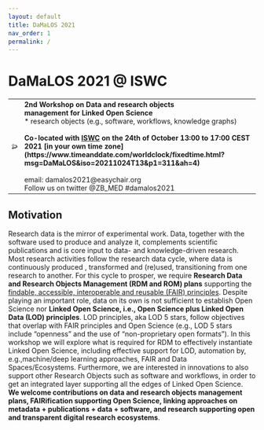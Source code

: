 ```yaml
---
layout: default
title: DaMaLOS 2021
nav_order: 1
permalink: /
---
```


# DaMaLOS 2021 @ ISWC

<table>
  <tr>
    <td style="text-align:left">
      <img src="./img/damalos-half.jpg" alt="DaMaLOS"/>
    </td>
    <td>
    <strong>2nd Workshop on Data and research objects <br/>
    management for Linked Open Science</strong>
    <br/>
    <italic>* research objects (e.g., software, workflows, knowledge graphs)</italic>
    <br/><br/>
    <strong>Co-located with <a href="https://iswc2021.semanticweb.org/" target="_blank">ISWC</a> on the 24th of October 13:00 to 17:00 CEST 2021 [in your own time zone](https://www.timeanddate.com/worldclock/fixedtime.html?msg=DaMaLOS&iso=20211024T13&p1=311&ah=4)</strong>
    <br/><br/>
    email: damalos2021@easychair.org <br/>
    Follow us on twitter @ZB_MED #damalos2021
    </td>
  </tr>
</table>

## Motivation

Research data is the mirror of experimental work. Data, together with the software used to produce and analyze it, complements scientific publications and is core input to data- and knowledge-driven research. Most research activities follow the research data cycle, where data is continuously produced , transformed and (re)used, transitioning from one research to another. For this cycle to prosper, we require **Research Data and Research Objects Management (RDM and ROM) plans** supporting the [findable, accessible, interoperable and reusable (FAIR) principles](https://www.go-fair.org/fair-principles/). Despite playing an important role, data on its own is not sufficient to establish Open Science nor **Linked Open Science, i.e., Open Science plus Linked Open Data (LOD) principles**. LOD principles, aka LOD 5 stars, follow objectives that overlap with FAIR principles and Open Science (e.g., LOD 5 stars include “openness” and the use of “non-proprietary open formats”). In this workshop we will explore what is required for RDM to effectively instantiate Linked Open Science, including effective support for LOD, automation by, e.g.,machine/deep learning approaches, FAIR and Data Spaces/Ecosystems. Furthermore, we are interested in innovations to also support other Research Objects such as software and workflows, in order to get an integrated layer supporting all the edges of Linked Open Science. **We welcome contributions on data and research objects management plans, FAIRification supporting Open Science, linking approaches on metadata + publications + data + software, and research supporting open and transparent digital research ecosystems**.

<script type="application/ld+json">
{
  "@context": "https://schema.org",
  "@id": "https://zbmed.github.io/damalos",
  "@type": "Event",
  "name": "DaMaLOS 2021",
  "description": "Second workshop on Data and research objects management for Linked Open Science, co-located with the International Semantic Web Conference ISWC",
  "image": "https://zbmed.github.io/damalos/img/damalos.jpg",
  "startDate": "2021-10-24",
  "endDate": "2021-10-25",
  "eventStatus": "https://schema.org/EventMovedOnline",
  "eventAttendanceMode": "https://schema.org/OnlineEventAttendanceMode",
  "location": {
    "@type": "VirtualLocation",
    "url": "https://zbmed.github.io/damalos"
  },
  "url": "https://zbmed.github.io/damalos",
  "organizer": [
    {
        "@type": "Organization",
        "@id": "https://www.zbmed.de", 
        "url": "https://www.zbmed.de/en/",
        "name": "ZB MED Information Centre for Life Sciences",
        "logo": "https://www.zbmed.de/typo3conf/ext/dreipc_zbmed/Resources/Public/Image/ZBMED_2017_DE.svg"
    }, 
    {
        "@type": "Organization",
        "@id": "https://www.tib.eu/", 
        "url": "https://www.tib.eu/en/",
        "name": "Leibniz Information Centre for Science and Technology - University Library",
        "logo": "https://www.tib.eu/typo3conf/ext/tib_tmpl_bootstrap/Resources/Public/images/TIB_Logo_en.png"
    }
  ],
  "about": "Research data is the mirror of experimental work. It complements scientific publications and is core input to data driven research. Most research activities follow the research data cycle, where data is continuously used, modified and produced, transitioning from one research group to another. For this cycle to prosper, we require Research Data Management plans supporting the findable, accessible, interoperable and reusable (FAIR) principles. Despite playing an important role, data on its own is not sufficient to establish Open Science nor Linked Open Science, i.e., Open Science plus Linked Open Data (LOD) principles. LOD principles, a.k.a. LOD 5 stars, follow objectives that overlap with FAIR principles such as 'openness' and the use of 'non-proprietary open formats'. In this workshop we will explore what is required for RDM to effectively instantiate Linked Open Science, including effective support for LOD, automation by, e.g., machine/deep learning approaches, and innovations to include supporting data elements such as the software used to produce/consume it or the tutorials showcasing usage and fostering further developments. Furthermore, data management should be complemented by other research objects management plans, e.g., software and workflows, in order to get an integrated layer supporting all the edges of Linked Open Science. In this workshop, we will focus on data management for Linked Open Science but we will also have opportunities to discuss how other research objects, i.e., other than data objects, play an important role.", 
  "superEvent": {
      "@type": "Event",
      "@id": "https://iswc2021.semanticweb.org/",
      "name": "International Semantic Web Conference ISWC 2021",
      "description": "The International Semantic Web Conference (ISWC) is the premier venue for presenting fundamental research, innovative technology, and applications concerning semantics, data, and the Web. It is the most important international venue to discuss and present latest advances and applications of the semantic Web, knowledge graphs, linked data, ontologies and artificial intelligence (AI) on the Web.",
      "startDate": "2021-10-24",
      "endDate": "2021-10-28",
      "eventStatus": "https://schema.org/EventMovedOnline",
      "eventAttendanceMode": "https://schema.org/OnlineEventAttendanceMode",
      "location": {
        "@type": "VirtualLocation",
        "url": "https://iswc2021.semanticweb.org"
      },
      "url": "https://iswc2021.semanticweb.org",
      "image": "https://lh3.googleusercontent.com/qGymfVL8qkdQPWGJ2BYlYZRmAx9xhDWPqbIh_7pxlToccyY5TUZX91pGG9QVfuTcGJb_DzL_rDiddFVqvC9e3-Qpsrlqig=s1000"
  }
}
</script>